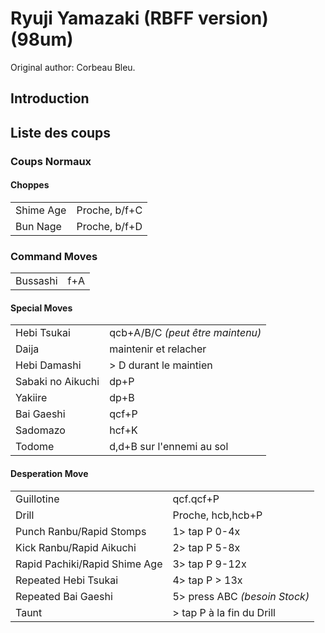 # Ryuji Yamazaki (RBFF version) (98um)

Original author: Corbeau Bleu.

## Introduction

## Liste des coups

### Coups Normaux

#### Choppes

|           |               |
|-----------|---------------|
| Shime Age | Proche, b/f+C |
| Bun Nage  | Proche, b/f+D |

### Command Moves

|          |     |
|----------|-----|
| Bussashi | f+A |

#### Special Moves

|                   |                                  |
|-------------------|----------------------------------|
| Hebi Tsukai       | qcb+A/B/C *(peut être maintenu)* |
| Daija             | maintenir et relacher            |
| Hebi Damashi      | \> D durant le maintien          |
| Sabaki no Aikuchi | dp+P                             |
| Yakiire           | dp+B                             |
| Bai Gaeshi        | qcf+P                            |
| Sadomazo          | hcf+K                            |
| Todome            | d,d+B sur l'ennemi au sol        |

#### Desperation Move

|                               |                                |
|-------------------------------|--------------------------------|
| Guillotine                    | qcf.qcf+P                      |
| Drill                         | Proche, hcb,hcb+P              |
| Punch Ranbu/Rapid Stomps      | 1\> tap P 0-4x                 |
| Kick Ranbu/Rapid Aikuchi      | 2\> tap P 5-8x                 |
| Rapid Pachiki/Rapid Shime Age | 3\> tap P 9-12x                |
| Repeated Hebi Tsukai          | 4\> tap P \> 13x               |
| Repeated Bai Gaeshi           | 5\> press ABC *(besoin Stock)* |
| Taunt                         | \> tap P à la fin du Drill     |
